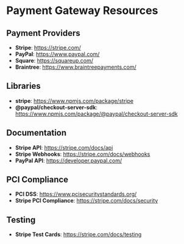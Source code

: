 # Payment Gateway Resources

## Payment Providers
- **Stripe**: https://stripe.com/
- **PayPal**: https://www.paypal.com/
- **Square**: https://squareup.com/
- **Braintree**: https://www.braintreepayments.com/

## Libraries
- **stripe**: https://www.npmjs.com/package/stripe
- **@paypal/checkout-server-sdk**: https://www.npmjs.com/package/@paypal/checkout-server-sdk

## Documentation
- **Stripe API**: https://stripe.com/docs/api
- **Stripe Webhooks**: https://stripe.com/docs/webhooks
- **PayPal API**: https://developer.paypal.com/

## PCI Compliance
- **PCI DSS**: https://www.pcisecuritystandards.org/
- **Stripe PCI Compliance**: https://stripe.com/docs/security

## Testing
- **Stripe Test Cards**: https://stripe.com/docs/testing
